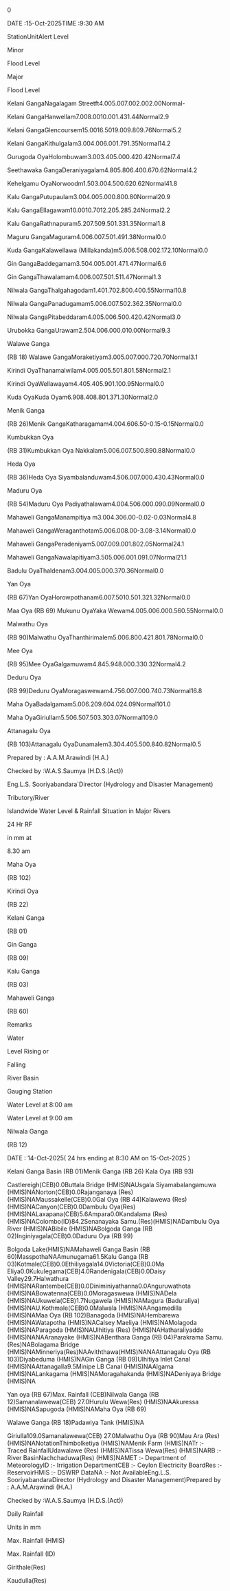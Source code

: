 0

DATE :15-Oct-2025TIME :9:30 AM

StationUnitAlert Level

Minor

Flood Level

Major

Flood Level

Kelani GangaNagalagam Streetft4.005.007.002.002.00Normal-

Kelani GangaHanwellam7.008.0010.001.431.44Normal2.9

Kelani GangaGlencoursem15.0016.5019.009.809.76Normal5.2

Kelani GangaKithulgalam3.004.006.001.791.35Normal14.2

Gurugoda OyaHolombuwam3.003.405.000.420.42Normal7.4

Seethawaka GangaDeraniyagalam4.805.806.400.670.62Normal4.2

Kehelgamu OyaNorwoodm1.503.004.500.620.62Normal41.8

Kalu GangaPutupaulam3.004.005.000.800.80Normal20.9

Kalu GangaEllagawam10.0010.7012.205.285.24Normal2.2

Kalu GangaRathnapuram5.207.509.501.331.35Normal1.8

Maguru GangaMaguram4.006.007.501.491.38Normal0.0

Kuda GangaKalawellawa (Millakanda)m5.006.508.002.172.10Normal0.0

Gin GangaBaddegamam3.504.005.001.471.47Normal6.6

Gin GangaThawalamam4.006.007.501.511.47Normal1.3

Nilwala GangaThalgahagodam1.401.702.800.400.55Normal10.8

Nilwala GangaPanadugamam5.006.007.502.362.35Normal0.0

Nilwala GangaPitabeddaram4.005.006.500.420.42Normal3.0

Urubokka GangaUrawam2.504.006.000.010.00Normal9.3

Walawe Ganga

(RB 18) Walawe GangaMoraketiyam3.005.007.000.720.70Normal3.1

Kirindi OyaThanamalwilam4.005.005.501.801.58Normal2.1

Kirindi OyaWellawayam4.405.405.901.100.95Normal0.0

Kuda OyaKuda Oyam6.908.408.801.371.30Normal2.0

Menik Ganga

(RB 26)Menik GangaKatharagamam4.004.606.50-0.15-0.15Normal0.0

Kumbukkan Oya

(RB 31)Kumbukkan Oya Nakkalam5.006.007.500.890.88Normal0.0

Heda Oya

(RB 36)Heda Oya Siyambalanduwam4.506.007.000.430.43Normal0.0

Maduru Oya

(RB 54)Maduru Oya Padiyathalawam4.004.506.000.090.09Normal0.0

Mahaweli GangaManampitiya m3.004.306.00-0.02-0.03Normal4.8

Mahaweli GangaWeraganthotam5.006.008.00-3.08-3.14Normal0.0

Mahaweli GangaPeradeniyam5.007.009.001.802.05Normal24.1

Mahaweli GangaNawalapitiyam3.505.006.001.091.07Normal21.1

Badulu OyaThaldenam3.004.005.000.370.36Normal0.0

Yan Oya

(RB 67)Yan OyaHorowpothanam6.007.5010.501.321.32Normal0.0

Maa Oya (RB 69) Mukunu OyaYaka Wewam4.005.006.000.560.55Normal0.0

Malwathu Oya

(RB 90)Malwathu OyaThanthirimalem5.006.800.421.801.78Normal0.0

Mee Oya

(RB 95)Mee OyaGalgamuwam4.845.948.000.330.32Normal4.2

Deduru Oya

(RB 99)Deduru OyaMoragaswewam4.756.007.000.740.73Normal16.8

Maha OyaBadalgamam5.006.209.604.024.09Normal101.0

Maha OyaGiriullam5.506.507.503.303.07Normal109.0

Attanagalu Oya

(RB 103)Attanagalu OyaDunamalem3.304.405.500.840.82Normal0.5

Prepared by : A.A.M.Arawindi (H.A.)

Checked by :W.A.S.Saumya (H.D.S.(Act))

Eng.L.S. Sooriyabandara`Director (Hydrology and Disaster Management)

Tributory/River

Islandwide Water Level & Rainfall Situation in Major Rivers

24 Hr RF

in mm at

8.30 am

Maha Oya

(RB 102)

Kirindi Oya

(RB 22)

Kelani Ganga

(RB 01)

Gin Ganga

(RB 09)

Kalu Ganga

(RB 03)

Mahaweli Ganga

(RB 60)

Remarks

Water

Level Rising or

Falling

River Basin

Gauging Station

Water Level at 8:00 am

Water Level at 9:00 am

Nilwala Ganga

(RB 12)

DATE : 14-Oct-2025( 24 hrs ending at 8:30 AM on 15-Oct-2025 )

Kelani Ganga Basin (RB 01)Menik Ganga (RB 26) Kala Oya (RB 93)

Castlereigh(CEB)0.0Buttala Bridge (HMIS)NAUsgala Siyamabalangamuwa (HMIS)NANorton(CEB)0.0Rajanganaya (Res) (HMIS)NAMaussakelle(CEB)0.0Gal Oya (RB 44)Kalawewa (Res) (HMIS)NACanyon(CEB)0.0Dambulu Oya(Res) (HMIS)NALaxapana(CEB)5.6Ampara0.0Kandalama (Res) (HMIS)NAColombo(ID)84.2Senanayaka Samu.(Res)(HMIS)NADambulu Oya River (HMIS)NABibile (HMIS)NABolgoda Ganga (RB 02)Inginiyagala(CEB)0.0Daduru Oya (RB 99)

Bolgoda Lake(HMIS)NAMahaweli Ganga Basin (RB 60)MasspothaNAAmunugama61.5Kalu Ganga (RB 03)Kotmale(CEB)0.0Ethiliyagala14.0Victoria(CEB)0.0Ma Eliya0.0Kukulegama(CEB)4.0Randenigala(CEB)0.0Daisy Valley29.7Halwathura (HMIS)NARantembe(CEB)0.0Diniminiyathanna0.0Anguruwathota (HMIS)NABowatenna(CEB)0.0Moragaswewa (HMIS)NADela (HMIS)NAUkuwela(CEB)1.7Nugawela (HMIS)NAMagura (Baduraliya) (HMIS)NAU.Kothmale(CEB)0.0Malwala (HMIS)NAAngamedilla (HMIS)NAMaa Oya (RB 102)Banagoda (HMIS)NAHembarewa (HMIS)NAWatapotha (HMIS)NACalsey Maeliya (HMIS)NAMolagoda (HMIS)NAParagoda (HMIS)NAUlhitiya (Res) (HMIS)NAHatharaliyadde (HMIS)NANAAranayake (HMIS)NABenthara Ganga (RB 04)Parakrama Samu.(Res)NABolagama Bridge (HMIS)NAMinneriya(Res)NAAviththawa(HMIS)NANAAttanagalu Oya (RB 103)Diyabeduma (HMIS)NAGin Ganga (RB 09)Ulhitiya Inlet Canal (HMIS)NAAttanagalla9.5Minipe LB Canal (HMIS)NAAlgama (HMIS)NALankagama (HMIS)NAMoragahakanda (HMIS)NADeniyaya Bridge (HMIS)NA

Yan oya (RB 67)Max. Rainfall (CEB)Nilwala Ganga (RB 12)Samanalawewa(CEB) 27.0Hurulu Wewa(Res) (HMIS)NAAkuressa (HMIS)NASapugoda (HMIS)NAMaha Oya (RB 69)

Walawe Ganga (RB 18)Padawiya Tank (HMIS)NA

Giriulla109.0Samanalawewa(CEB) 27.0Malwathu Oya (RB 90)Mau Ara (Res) (HMIS)NANotationThimbolketiya (HMIS)NAMenik Farm (HMIS)NATr :- Traced RainfallUdawalawe (Res) (HMIS)NATissa Wewa(Res) (HMIS)NARB :- River BasinNachchaduwa(Res) (HMIS)NAMET :- Department of MeteorologyID :- Irrigation DepartmentCEB :- Ceylon Electricity BoardRes :-ReservoirHMIS :- DSWRP DataNA :- Not AvailableEng.L.S. SooriyabandaraDirector (Hydrology and Disaster Management)Prepared by : A.A.M.Arawindi (H.A.)

Checked by :W.A.S.Saumya (H.D.S.(Act))

Daily Rainfall

Units in mm

Max. Rainfall (HMIS)

Max. Rainfall (ID)

Girithale(Res)

Kaudulla(Res)